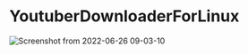 # YoutuberDownloaderForLinux
![Screenshot from 2022-06-26 09-03-10](https://user-images.githubusercontent.com/52569279/175805626-22003443-1ec8-4ad6-9285-dbab0eaad1ac.png)
